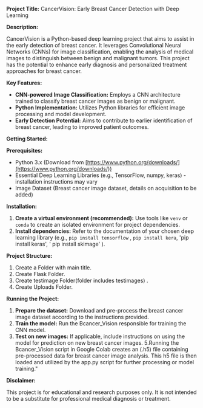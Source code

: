 **Project Title:** CancerVision: Early Breast Cancer Detection with Deep Learning

**Description:**

CancerVision is a Python-based deep learning project that aims to assist in the early detection of breast cancer. It leverages Convolutional Neural Networks (CNNs) for image classification, enabling the analysis of medical images to distinguish between benign and malignant tumors. This project has the potential to enhance early diagnosis and personalized treatment approaches for breast cancer.

**Key Features:**

* **CNN-powered Image Classification:** Employs a CNN architecture trained to classify breast cancer images as benign or malignant.
* **Python Implementation:** Utilizes Python libraries for efficient image processing and model development.
* **Early Detection Potential:** Aims to contribute to earlier identification of breast cancer, leading to improved patient outcomes.

**Getting Started:**

**Prerequisites:**

* Python 3.x (Download from [https://www.python.org/downloads/](https://www.python.org/downloads/))
* Essential Deep Learning Libraries (e.g., TensorFlow, numpy, keras) - installation instructions may vary
* Image Dataset (Breast cancer image dataset, details on acquisition to be added)

**Installation:**

1. **Create a virtual environment (recommended):** Use tools like `venv` or `conda` to create an isolated environment for project dependencies.
2. **Install dependencies:** Refer to the documentation of your chosen deep learning library (e.g., `pip install tensorflow` , `pip install kera`, 'pip install keras', ' pip install skimage' ).

**Project Structure:**

1. Create a Folder with main title.
2. Create Flask Folder.
3. Create testimage Folder(folder includes testimages) .
4. Create Uploads Folder. 

**Running the Project:**

1. **Prepare the dataset:** Download and pre-process the breast cancer image dataset according to the instructions provided. 
2. **Train the model:** Run the Bcancer_Vision responsible for training the CNN model.
4. **Test on new images:** If applicable, include instructions on using the model for prediction on new breast cancer images.
5.Running the Bcancer_Vision script in Google Colab creates an (.h5) file containing pre-processed data for breast cancer image analysis. This h5 file is then loaded and utilized by the app.py script for further processing or model training." 

**Disclaimer:**

This project is for educational and research purposes only. It is not intended to be a substitute for professional medical diagnosis or treatment.
